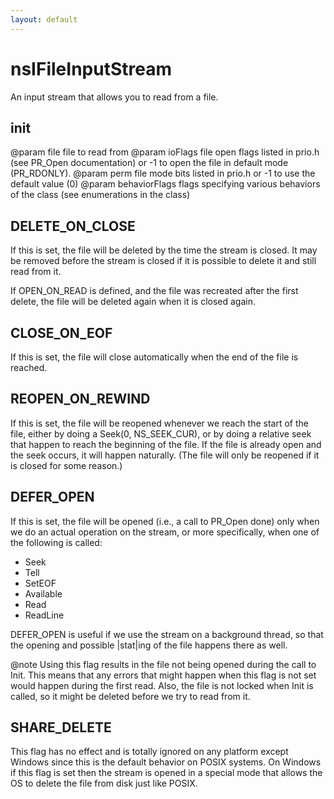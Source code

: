 ```yaml
---
layout: default
---
```


# nsIFileInputStream #

An input stream that allows you to read from a file.


## init ##

@param file          file to read from
@param ioFlags       file open flags listed in prio.h (see
                     PR_Open documentation) or -1 to open the
                     file in default mode (PR_RDONLY).
@param perm          file mode bits listed in prio.h or -1 to
                     use the default value (0)
@param behaviorFlags flags specifying various behaviors of the class
       (see enumerations in the class)


## DELETE_ON_CLOSE ##

If this is set, the file will be deleted by the time the stream is
closed.  It may be removed before the stream is closed if it is possible
to delete it and still read from it.

If OPEN_ON_READ is defined, and the file was recreated after the first
delete, the file will be deleted again when it is closed again.


## CLOSE_ON_EOF ##

If this is set, the file will close automatically when the end of the
file is reached.


## REOPEN_ON_REWIND ##

If this is set, the file will be reopened whenever we reach the start of
the file, either by doing a Seek(0, NS_SEEK_CUR), or by doing a relative
seek that happen to reach the beginning of the file. If the file is
already open and the seek occurs, it will happen naturally.  (The file
will only be reopened if it is closed for some reason.)


## DEFER_OPEN ##

If this is set, the file will be opened (i.e., a call to
PR_Open done) only when we do an actual operation on the stream,
or more specifically, when one of the following is called:
  - Seek
  - Tell
  - SetEOF
  - Available
  - Read
  - ReadLine

DEFER_OPEN is useful if we use the stream on a background
thread, so that the opening and possible |stat|ing of the file
happens there as well.

@note Using this flag results in the file not being opened
      during the call to Init.  This means that any errors that might
      happen when this flag is not set would happen during the
      first read.  Also, the file is not locked when Init is called,
      so it might be deleted before we try to read from it.


## SHARE_DELETE ##

This flag has no effect and is totally ignored on any platform except
Windows since this is the default behavior on POSIX systems. On Windows
if this flag is set then the stream is opened in a special mode that
allows the OS to delete the file from disk just like POSIX.

